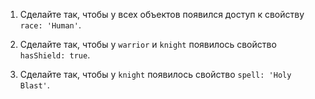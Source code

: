 1. Сделайте так, чтобы у всех объектов появился доступ к свойству `race: 'Human'`.

2. Сделайте так, чтобы у `warrior` и `knight` появилось свойство `hasShield: true`.

3. Сделайте так, чтобы у `knight` появилось свойство `spell: 'Holy Blast'`.